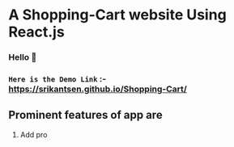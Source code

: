 # A Shopping-Cart website Using React.js

### Hello 👋

### `Here is the Demo Link` :- https://srikantsen.github.io/Shopping-Cart/

## Prominent features of app are

1. Add pro
